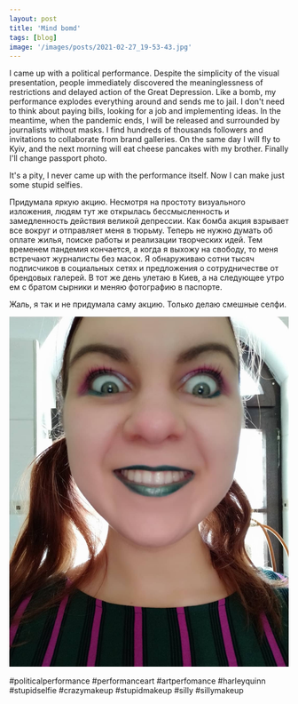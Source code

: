 ```yaml
---
layout: post
title: 'Mind bomd'
tags: [blog]
image: '/images/posts/2021-02-27_19-53-43.jpg'
---
```


I came up with a political performance. Despite the simplicity of the visual presentation, people immediately discovered the meaninglessness of restrictions and delayed action of the Great Depression. Like a bomb, my performance explodes everything around and sends me to jail. I don't need to think about paying bills, looking for a job and implementing ideas. In the meantime, when the pandemic ends, I will be released and surrounded by journalists without masks. I find hundreds of thousands  followers and invitations to collaborate from brand galleries. On the same day I will fly to Kyiv, and the next morning will eat cheese pancakes with my brother. Finally I'll change passport photo.

It's a pity, I never came up with the performance itself. Now I can make just some stupid selfies.

Придумала яркую акцию. Несмотря на простоту визуального изложения, людям тут же открылась бессмысленность и замедленность действия великой депрессии. Как бомба акция взрывает все вокруг и отправляет меня в тюрьму. Теперь не нужно думать об оплате жилья, поиске работы и реализации творческих идей. Тем временем пандемия кончается, а когда я выхожу на свободу, то меня встречают журналисты без масок. Я обнаруживаю сотни тысяч подписчиков в социальных сетях и предложения о сотрудничестве от брендовых галерей. В тот же день улетаю в Киев, а на следующее утро ем с братом сырники и меняю фотографию в паспорте.

Жаль, я так и не придумала саму акцию. Только делаю смешные селфи.

![Alt](/images/posts/2021-02-27_19-53-43_2.jpg)


#politicalperformance #performanceart #artperfomance #harleyquinn #stupidselfie #crazymakeup #stupidmakeup #silly #sillymakeup
